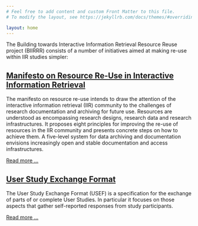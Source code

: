 ```yaml
---
# Feel free to add content and custom Front Matter to this file.
# To modify the layout, see https://jekyllrb.com/docs/themes/#overriding-theme-defaults

layout: home
---
```


The Building towards Interactive Information Retrieval Resource Reuse project (BIIRRR) consists of a number of initiatives aimed at making re-use within IIR studies simpler:

## [Manifesto on Resource Re-Use in Interactive Information Retrieval](https://biirrr.github.io/manifesto)

The manifesto on resource re-use intends to draw the attention of the interactive information retrieval (IIR) community to the challenges of research documentation and archiving for future use. Resources are understood as encompassing research designs, research data and research infrastructures. It proposes eight principles for improving the re-use of resources in the IIR community and presents concrete steps on how to achieve them. A five-level system for data archiving and documentation envisions increasingly open and stable documentation and access infrastructures.

[Read more ...](https://biirrr.github.io/manifesto)

## [User Study Exchange Format](https://biirrr.github.io/usef)

The User Study Exchange Format (USEF) is a specification for the exchange of parts of or complete User Studies. In particular it focuses on those aspects that gather self-reported responses from study participants.

[Read more ...](https://biirrr.github.io/usef)
